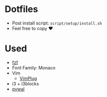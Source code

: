 # Dotfiles
- Post install script: `script/setup/install.sh`
- Feel free to copy :heart:

# Used
- [fzf](https://github.com/junegunn/fzf)
- Font Family: Monaco
- Vim
    - [VimPlug](https://github.com/junegunn/vim-plug)
- i3 + i3blocks
- [pywal](https://github.com/dylanaraps/pywal)
